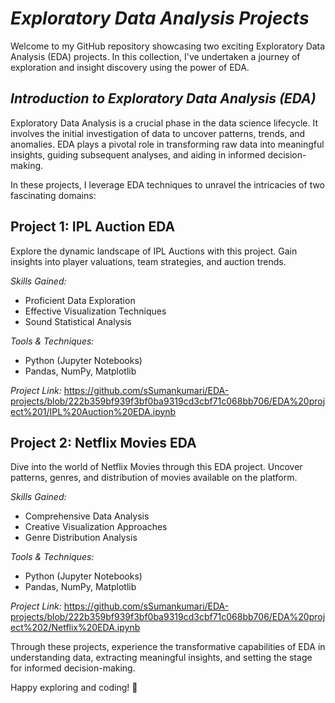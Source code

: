 # *Exploratory Data Analysis Projects*

Welcome to my GitHub repository showcasing two exciting Exploratory Data Analysis (EDA) projects. In this collection, I've undertaken a journey of exploration and insight discovery using the power of EDA.

## ***Introduction to Exploratory Data Analysis (EDA)***

Exploratory Data Analysis is a crucial phase in the data science lifecycle. It involves the initial investigation of data to uncover patterns, trends, and anomalies. EDA plays a pivotal role in transforming raw data into meaningful insights, guiding subsequent analyses, and aiding in informed decision-making.

In these projects, I leverage EDA techniques to unravel the intricacies of two fascinating domains:

## Project 1: IPL Auction EDA
Explore the dynamic landscape of IPL Auctions with this project. Gain insights into player valuations, team strategies, and auction trends.

*Skills Gained:*
- Proficient Data Exploration
- Effective Visualization Techniques
- Sound Statistical Analysis

*Tools & Techniques:*
- Python (Jupyter Notebooks)
- Pandas, NumPy, Matplotlib

*Project Link:* https://github.com/sSumankumari/EDA-projects/blob/222b359bf939f3bf0ba9319cd3cbf71c068bb706/EDA%20project%201/IPL%20Auction%20EDA.ipynb

## Project 2: Netflix Movies EDA
Dive into the world of Netflix Movies through this EDA project. Uncover patterns, genres, and distribution of movies available on the platform.

*Skills Gained:*
- Comprehensive Data Analysis
- Creative Visualization Approaches
- Genre Distribution Analysis

*Tools & Techniques:*
- Python (Jupyter Notebooks)
- Pandas, NumPy, Matplotlib

*Project Link:* https://github.com/sSumankumari/EDA-projects/blob/222b359bf939f3bf0ba9319cd3cbf71c068bb706/EDA%20project%202/Netflix%20EDA.ipynb

Through these projects, experience the transformative capabilities of EDA in understanding data, extracting meaningful insights, and setting the stage for informed decision-making.

Happy exploring and coding! 🚀
